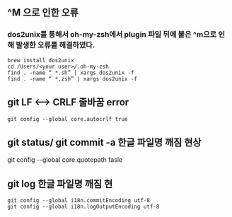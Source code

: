 
## ^M 으로 인한 오류
### dos2unix를 통해서 oh-my-zsh에서 plugin 파일 뒤에 붙은 ^m으로 인해 발생한 오류를 해결하였다. 

    brew install dos2unix
    cd /Users/<your user>/.oh-my-zsh
    find . -name “ *.sh” | xargs dos2unix -f
    find . -name “ *.zsh” | xargs dos2unix -f

## git LF <--> CRLF 줄바꿈 error

    git config --global core.autocrlf true

## git status/ git commit -a 한글 파일명 깨짐 현상
   git config --global core.quotepath fasle

## git log 한글 파일명 깨짐 현
    git config --global i18n.commitEncoding utf-8
    git config --global i18n.logOutputEncoding utf-8


